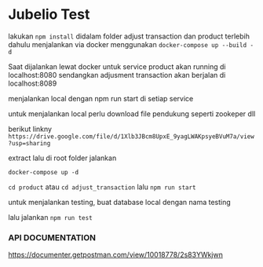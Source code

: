 # Jubelio Test
lakukan ```npm install``` didalam folder adjust transaction dan product terlebih dahulu
menjalankan via docker menggunakan `docker-compose up --build -d`

Saat dijalankan lewat docker untuk service product akan running di localhost:8080 sendangkan adjusment transaction akan berjalan di localhost:8089

menjalankan local dengan npm run start di setiap service

untuk menjalankan local perlu download file pendukung seperti zookeper dll

berikut linkny
`https://drive.google.com/file/d/1Xlb3JBcm8UpxE_9yagLWAKpsyeBVuM7a/view?usp=sharing`

extract lalu di root folder jalankan

`docker-compose up -d`

`cd product` atau `cd adjust_transaction` lalu `npm run start`

untuk menjalankan testing, buat database local dengan nama testing

lalu jalankan `npm run test`

### API DOCUMENTATION

https://documenter.getpostman.com/view/10018778/2s83YWkjwn
